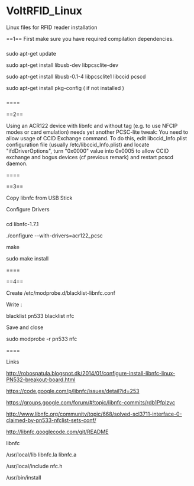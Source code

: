 VoltRFID_Linux
==============

Linux files for RFID reader installation

==1==
First make sure you have required compilation dependencies.
###
sudo apt-get update

sudo apt-get install libusb-dev libpcsclite-dev

sudo apt-get install libusb-0.1-4 libpcsclite1 libccid pcscd

sudo apt-get install pkg-config ( if not installed ) 


###
====

==2==

Using an ACR122 device with libnfc and without tag (e.g. to use NFCIP modes or
card emulation) needs yet another PCSC-lite tweak: You need to allow usage of
CCID Exchange command.  To do this, edit libccid_Info.plist configuration file
(usually /etc/libccid_Info.plist) and locate "<key>ifdDriverOptions</key>",
turn "<string>0x0000</string>" value into 0x0005 to allow CCID exchange and bogus devices (cf previous remark) and
restart pcscd daemon.

====

==3==

Copy libnfc from USB Stick

Configure Drivers
###
cd libnfc-1.7.1

./configure --with-drivers=acr122_pcsc

make 

sudo make install

====

==4==

Create /etc/modprobe.d/blacklist-libnfc.conf

Write :

blacklist pn533
blacklist nfc

Save and close

sudo modprobe -r pn533 nfc

====

Links

http://robospatula.blogspot.dk/2014/01/configure-install-libnfc-linux-PN532-breakout-board.html

https://code.google.com/p/libnfc/issues/detail?id=253

https://groups.google.com/forum/#!topic/libnfc-commits/rdb1Pfplzvc

http://www.libnfc.org/community/topic/668/solved-scl3711-interface-0-claimed-by-pn533-nfclist-sets-conf/

http://libnfc.googlecode.com/git/README

libnfc

/usr/local/lib libnfc.la  libnfc.a

/usr/local/include nfc.h 

/usr/bin/install









